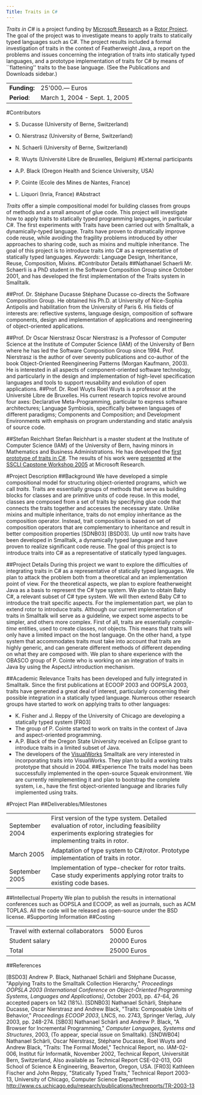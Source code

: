```yaml
---
Title: Traits in C#
---
```


*Traits in C#* is a project funding by [Microsoft Research](http://research.microsoft.com/) as a [Rotor Project](http://research.microsoft.com/Collaboration/University/Europe/RFP/Rotor/). The goal of the project was to investigate means to apply traits to statically typed languages such as C#. The project results included a formal investigation of traits in the context of Featherweight Java, a report on the problems and issues concerning the integration of traits into statically typed languages, and a prototype implementation of traits for C# by means of ``flattening\'' traits to the base language. (See the Publications and Downloads sidebar.)

| | |
|---|---|
|**Funding:**|25'000.&#8212; Euros
|**Period**:|March 1, 2004 - Sept. 1, 2005

#Contributors

- S. Ducasse (University of Berne, Switzerland)
- O. Nierstrasz (University of Berne, Switzerland)
- N. Schaerli (University of Berne, Switzerland)
- R. Wuyts (Universit&eacute; Libre de Bruxelles, Belgium)
#External participants

- A.P. Black (Oregon Health and Science University, USA)
- P. Cointe (Ecole des Mines de Nantes, France)
- L. Liquori (Inria, France)
#Abstract

*Traits* offer a simple compositional model for building classes from groups of methods and a small amount of glue code.
This project will investigate how to apply traits to statically typed programming languages, in particular C#.
The first experiments with Traits have been carried out with Smalltalk, a dynamically-typed language. Traits have proven to dramatically improve code reuse, while avoiding the fragility problems introduced by other approaches to sharing code, such as mixins and multiple inheritance. The goal of this project is to introduce traits into C# as a representative of statically typed languages. 
*Keywords:* Language Design, Inheritance, Reuse, Composition, Mixins.
#Contributor Details
##Nathanael Schaerli
Mr. Schaerli is a PhD student in the Software Composition Group since October 2001, and has developed the first implementation of the Traits system in Smalltalk. 
 
##Prof. Dr. St&eacute;phane Ducasse
St&eacute;phane Ducasse co-directs the Software Composition Group. He obtained his Ph.D. at University of Nice-Sophia Antipolis and habilitation from the University of Paris 6. His fields of interests are: reflective systems, language design, composition of software components, design and implementation of applications and reengineering of object-oriented applications.
 
##Prof. Dr Oscar Nierstrasz
Oscar Nierstrasz is a Professor of Computer Science at the Institute of Computer Science (IAM) of the University of Bern where he has led the Software Composition Group since 1994. Prof. Nierstrasz is the author of over seventy publications and co-author of the book Object-Oriented Reengineering Patterns (Morgan Kaufmann, 2003). He is interested in all aspects of component-oriented software technology, and particularly in the design and implementation of high-level specification languages and tools to support reusability and evolution of open applications. 
##Prof. Dr. Roel Wuyts
Roel Wuyts is a professor at the Universit&eacute; Libre de Bruxelles. His current research topics revolve around four axes: Declarative Meta-Programming, particular to express software architectures; Language Symbiosis, specifically between languages of different paradigms; Components and Composition; and Development Environments with emphasis on program understanding and static analysis of source code.

##Stefan Reichhart
Stefan Reichhart is a master student at the Institute of Computer Science (IAM) of the University of Bern, having minors in Mathematics and Business Administrations. He has developed the [first prototype of traits in C#](http://scg.unibe.ch/download/rotor/CSharpTDemo.zip). The results of his work were [presented](http://scg.unibe.ch/download/rotor/SSCLI2005TraitsCSharp.pdf) at the [SSCLI Capstone Workshop 2005](http://research.microsoft.com/workshops/SSCLI2005/) at Microsoft Research.

#Project Description
##Background
We have developed a simple compositional model for structuring object-oriented programs, which we call *traits*. Traits are essentially groups of methods that serve as building blocks for classes and are primitive units of code reuse. In this model, classes are composed from a set of traits by specifying glue code that connects the traits together and accesses the necessary state.
Unlike mixins and multiple inheritance, traits do not employ inheritance as the composition operator. Instead, trait composition is based on set of composition operators that are complementary to inheritance and result in better composition properties [SDNB03] [BSD03].
Up until now traits have been developed in Smalltalk, a dynamically typed language and have proven to realize significant code reuse. The goal of this project is to introduce traits into C# as a representative of statically typed languages.
 
##Project Details
During this project we want to explore the difficulties of integrating traits in C# as a representative of statically typed languages. We plan to attack the problem both from a theoretical and an implementation point of view.
For the theoretical aspects, we plan to explore featherweight Java as a basis to represent the C# type system. We plan to obtain Baby C#, a relevant subset of C# type system. We will then extend Baby C# to introduce the trait specific aspects.
For the implementation part, we plan to extend rotor to introduce traits. Although our current implementation of traits in Smalltalk will serve as a guideline, we expect some aspects to be simpler, and others more complex. First of all, traits are essentially *compile-time* entities, used to create classes, not objects. This means that traits will only have a limited impact on the host language. On the other hand, a type system that accommodates traits must take into account that traits are highly generic, and can generate different methods of different depending on what they are composed with.
We plan to share experience with the OBASCO group of P. Cointe who is working on an integration of traits in Java by using the AspectJ introduction mechanism.
 
##Academic Relevance
Traits has been developed and fully integrated in Smalltalk. Since the first publications at ECOOP 2003 and OOPSLA 2003, traits have generated a great deal of interest, particularly concerning their possible integration in a statically typed language. Numerous other research groups have started to work on applying traits to other languages:
 

- K. Fisher and J. Reppy of the University of Chicago are developing a statically typed system [FR03]
- The group of P. Cointe started to work on traits in the context of Java and aspect-oriented programming.
- A.P. Black of the Oregon State University received an Eclipse grant to introduce traits in a limited subset of Java.
- The developers of the  [VisualWorks](http://www.cincom.com/scripts/smalltalk.dll/) Smalltalk are very interested in incorporating traits into VisualWorks. They plan to build a working traits prototype that should in 2004.
##Experience 
The traits model has been successfully implemented in the open-source Squeak environment. We are currently reimplementing it and plan to bootstrap the complete system, i.e., have the first object-oriented language and libraries fully implemented using traits. 

#Project Plan
##Deliverables/Milestones

| | |
|---|---|
|September 2004|First version of the type system. Detailed evaluation of rotor, including feasibility experiments exploring strategies for implementing traits in rotor.
|March 2005|Adaptation of type system to C#/rotor. Prototype implementation of traits in rotor.
|September 2005|Implementation of type-checker for rotor traits. Case study experiments applying rotor traits to existing code bases.
 
##Intellectual Property 
We plan to publish the results in international conferences such as OOPSLA and ECOOP, as well as journals, such as ACM TOPLAS.
All the code will be released as open-source under the BSD license.
#Supporting Information
##Costing
 

| | |
|---|---|
|Travel with external collaborators|5000 Euros
|Student salary|20000 Euros
|Total|25000 Euros
 
##References

[BSD03] Andrew P. Black, Nathanael Sch&auml;rli and St&eacute;phane Ducasse, &quot;Applying Traits to the Smalltalk Collection Hierarchy,&quot; *Proceedings OOPSLA 2003 (International Conference on Object-Oriented Programming Systems, Languages and Applications)*, October 2003, pp. 47-64, 26 accepted papers on 142 (18%).
[SDNB03] Nathanael Sch&auml;rli, St&eacute;phane Ducasse, Oscar Nierstrasz and Andrew Black, &quot;Traits: Composable Units of Behavior,&quot; *Proceedings ECOOP 2003*, LNCS, no. 2743, Springer Verlag, July 2003, pp. 248-274.
[SB03] Nathanael Sch&auml;rli and Andrew P. Black, &quot;A Browser for Incremental Programming,&quot; *Computer Languages, Systems and Structures*, 2003, (To appear, special issue on Smalltalk).
[SNDWB04] Nathanael Sch&auml;rli, Oscar Nierstrasz, St&eacute;phane Ducasse, Roel Wuyts and Andrew Black, &quot;Traits: The Formal Model,&quot; Technical Report, no. IAM-02-006, Institut f&uuml;r Informatik, November 2002, Technical Report, Universit&auml;t Bern, Switzerland, Also available as Technical Report CSE-02-013, OGI School of Science &amp; Engineering, Beaverton, Oregon, USA.
[FR03] Kathleen Fischer and John Reppy, &quot;Statically Typed Traits,&quot; Technical Report 2003-13, University of Chicago, Computer Science Department http://www.cs.uchicago.edu/research/publications/techreports/TR-2003-13
